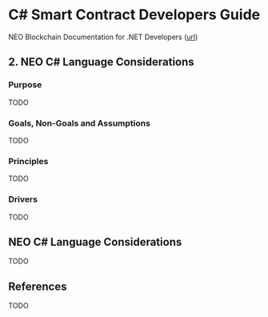 # C# Smart Contract Developers Guide

NEO Blockchain Documentation for .NET Developers ([url](https://github.com/mwherman2000/neo-windocs/tree/master/windocs))

## 2. NEO C# Language Considerations

### Purpose

TODO

### Goals, Non-Goals and Assumptions

TODO

### Principles

TODO

### Drivers

TODO

## NEO C# Language Considerations

TODO 

## References

TODO


